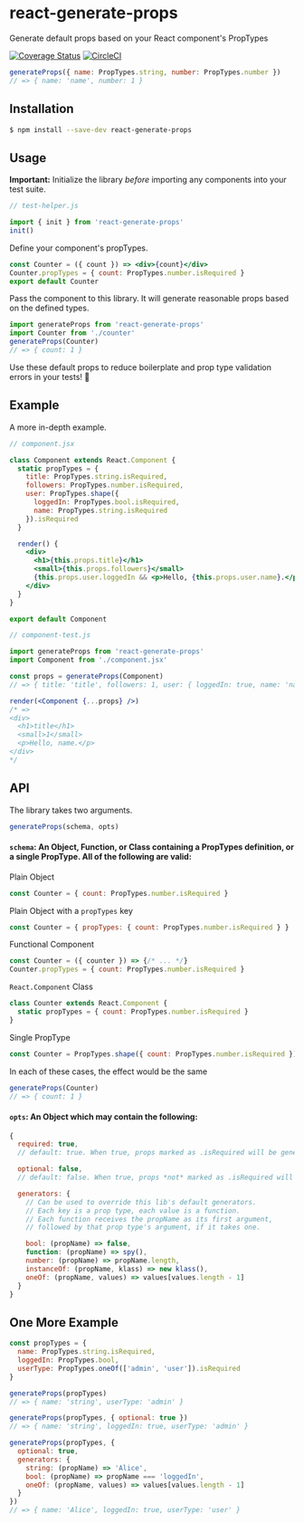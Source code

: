 # react-generate-props
Generate default props based on your React component's PropTypes

[![Coverage Status](https://coveralls.io/repos/github/markalfred/react-generate-props/badge.svg?branch=master)](https://coveralls.io/github/markalfred/react-generate-props?branch=master)
[![CircleCI](https://circleci.com/gh/markalfred/react-generate-props.svg?style=svg)](https://circleci.com/gh/markalfred/react-generate-props)

```js
generateProps({ name: PropTypes.string, number: PropTypes.number })
// => { name: 'name', number: 1 }
```

## Installation
```bash
$ npm install --save-dev react-generate-props
```

## Usage

**Important:**
Initialize the library *before* importing any components into your test suite.

```js
// test-helper.js

import { init } from 'react-generate-props'
init()
```

Define your component's propTypes.

```jsx
const Counter = ({ count }) => <div>{count}</div>
Counter.propTypes = { count: PropTypes.number.isRequired }
export default Counter
```

Pass the component to this library. It will generate reasonable props based on the defined types.

```js
import generateProps from 'react-generate-props'
import Counter from './counter'
generateProps(Counter)
// => { count: 1 }
```

Use these default props to reduce boilerplate and prop type validation errors in your tests! :tada:

## Example

A more in-depth example.

```jsx
// component.jsx

class Component extends React.Component {
  static propTypes = {
    title: PropTypes.string.isRequired,
    followers: PropTypes.number.isRequired,
    user: PropTypes.shape({
      loggedIn: PropTypes.bool.isRequired,
      name: PropTypes.string.isRequired
    }).isRequired
  }

  render() {
    <div>
      <h1>{this.props.title}</h1>
      <small>{this.props.followers}</small>
      {this.props.user.loggedIn && <p>Hello, {this.props.user.name}.</p>}
    </div>
  }
}

export default Component
```

```jsx
// component-test.js

import generateProps from 'react-generate-props'
import Component from './component.jsx'

const props = generateProps(Component)
// => { title: 'title', followers: 1, user: { loggedIn: true, name: 'name' } }

render(<Component {...props} />)
/* =>
<div>
  <h1>title</h1>
  <small>1</small>
  <p>Hello, name.</p>
</div>
*/

```

## API

The library takes two arguments.

```js
generateProps(schema, opts)
```

#### `schema`: An Object, Function, or Class containing a PropTypes definition, or a single PropType. All of the following are valid:

Plain Object
```js
const Counter = { count: PropTypes.number.isRequired }
```

Plain Object with a `propTypes` key
```js
const Counter = { propTypes: { count: PropTypes.number.isRequired } }
```

Functional Component
```js
const Counter = ({ counter }) => {/* ... */}
Counter.propTypes = { count: PropTypes.number.isRequired }
```

`React.Component` Class
```js
class Counter extends React.Component {
  static propTypes = { count: PropTypes.number.isRequired }
}
```

Single PropType
```js
const Counter = PropTypes.shape({ count: PropTypes.number.isRequired }).isRequired
```

In each of these cases, the effect would be the same
```js
generateProps(Counter)
// => { count: 1 }
```

#### `opts`: An Object which may contain the following:

```js
{
  required: true,
  // default: true. When true, props marked as .isRequired will be generated.

  optional: false,
  // default: false. When true, props *not* marked as .isRequired will be generated.

  generators: {
    // Can be used to override this lib's default generators.
    // Each key is a prop type, each value is a function.
    // Each function receives the propName as its first argument,
    // followed by that prop type's argument, if it takes one.

    bool: (propName) => false,
    function: (propName) => spy(),
    number: (propName) => propName.length,
    instanceOf: (propName, klass) => new klass(),
    oneOf: (propName, values) => values[values.length - 1]
  }
}
```

## One More Example

```js
const propTypes = {
  name: PropTypes.string.isRequired,
  loggedIn: PropTypes.bool,
  userType: PropTypes.oneOf(['admin', 'user']).isRequired
}

generateProps(propTypes)
// => { name: 'string', userType: 'admin' }

generateProps(propTypes, { optional: true })
// => { name: 'string', loggedIn: true, userType: 'admin' }

generateProps(propTypes, {
  optional: true,
  generators: {
    string: (propName) => 'Alice',
    bool: (propName) => propName === 'loggedIn',
    oneOf: (propName, values) => values[values.length - 1]
  }
})
// => { name: 'Alice', loggedIn: true, userType: 'user' }
```
